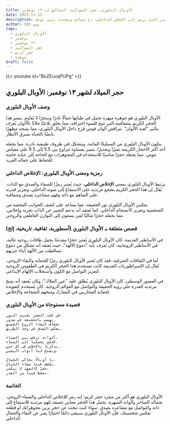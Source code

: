 ```yaml
---
title: الأوبال البلوري، حجر المواليد المتألق لـ ١٣ نوفمبر
date: 2025-11-13
description: اشعر بأهمية الأوبال البلوري، حجر المواليد لـ ١٣ نوفمبر الذي يرمز إلى الإخلاص الداخلي. دع جماله ومعناه ينير يومك.
author: 365 يوم
tags:
  - الأوبال البلوري
  - نوفمبر
  - ١٣ نوفمبر
  - حجر المواليد
  - حجر كريم
  - جوهرة
draft: false
---
```


{{< youtube id="BoZEuvqPUPg" >}}

## حجر الميلاد لشهر ١٣ نوفمبر: الأوبال البلوري

### وصف الأوبال البلوري

الأوبال البلوري هو جوهرة مبهرة تحمل في طياتها جمالًا نادرًا وسحرًا لا يُقاوم. يتميز هذا الحجر الكريم بشفافيته التي تتيح للضوء اختراقه، مما يخلق تلاعبًا خلابًا بالألوان يُعرف بتأثير "لعبة الألوان". تتراقص ألوان قوس قزح داخل الأوبال البلوري، مما يمنحه مظهرًا نابضًا بالحياة يسرق الأنظار.

يتكون الأوبال البلوري من السيليكا المائية، ويتشكل في ظروف طبيعية نادرة، مما يجعله أحد أكثر الأحجار الكريمة تميزًا وتقديرًا. يتميز بقساوة تتراوح بين 5.5 إلى 6.5 على مقياس موس، مما يجعله حجرًا مناسبًا للاستخدام في المجوهرات مع الحاجة إلى عناية خاصة للحفاظ على جماله الفريد.

### رمزية ومعنى الأوبال البلوري: الإخلاص الداخلي

يرتبط الأوبال البلوري بمعنى **الإخلاص الداخلي**، حيث يُعتبر رمزًا للصفاء والصدق مع الذات. يُقال إن هذا الحجر الكريم يشجع مرتديه على الاستماع إلى صوته الداخلي، وتعزيز قدرته على التفاهم مع ذاته وفهم مشاعره بصدق وشفافية.

يعكس الأوبال البلوري نور الحقيقة، مما يساعد على كشف الجوانب المخفية من الشخصية وتعزيز الانسجام الداخلي. كما يُعتقد أنه يدعم التعبير عن الذات بحرية وإخلاص، مما يجعله حجرًا مثاليًا لمن يسعون إلى التوازن العاطفي والروحي.

### قصص متعلقة بـ الأوبال البلوري (أسطورية، ثقافية، تاريخية، إلخ)

في الأساطير القديمة، كان الأوبال البلوري يُعتبر حجرًا مقدسًا يحمل طاقات روحية عالية. في الأساطير الرومانية، كان يُعرف بأنه "دموع الآلهة"، حيث يُعتقد أنه تشكل من دموع تساقطت من الآلهة أثناء حزنهم.

أما في الثقافات الشرقية، فقد كان يُعتبر الأوبال البلوري رمزًا للحماية والنقاء الروحي. يُقال إن الإمبراطوريات القديمة كانت تستخدم هذا الحجر الكريم في الطقوس الروحية لتعزيز التواصل مع الكون واستجلاب الإلهام الإبداعي.

في العصور الوسطى، كان الأوبال البلوري يُطلق عليه "عين الملاك"، وكان يُعتقد أنه يمنح مرتديه القدرة على رؤية الحقيقة والتواصل مع العوالم الروحية. كان يُستخدم كتعويذة لحماية المحاربين في المعارك ومنحهم الشجاعة والإخلاص.

### قصيدة مستوحاة من الأوبال البلوري

```
في قلب الحجر يختبئ النور،  
يهمس بالحقيقة في صدور.  
شفافٌ كنقاء الروح العميق،  
يعكس الصدق في وجه الطريق.  

ألوانه ترقص بين الضياء،  
كحلمٍ يحملنا إلى السماء.  
يذكرنا بالإخلاص في كل حين،  
ويفتح لنا أبواب اليقين.  

يا أوبالًا يحاكي الجمال،  
يكشف فينا صفاء الخيال.  
حجرٌ كالعهد لا ينكسر،  
يحفظ فينا سر القدر.  
```

### الخاتمة

الأوبال البلوري هو أكثر من مجرد حجر كريم؛ إنه رمز للإخلاص الداخلي والصفاء الروحي. بجماله الساحر وألوانه المبهرة، يحمل هذا الحجر معاني عميقة تلهم مرتديه للاستماع إلى ذاته والتواصل مع مشاعره بصدق. سواء كنت تبحث عن حجر يزين مجوهراتك أو قطعة تعكس شخصيتك، فإن الأوبال البلوري سيبقى دائمًا اختيارًا يعبر عن النقاء والجمال الداخلي.